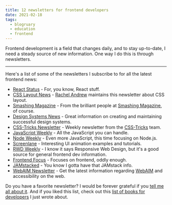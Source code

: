 ```yaml
---
title: 12 newsletters for frontend developers
date: 2021-02-18
tags: 
  - blogruary
  - education
  - frontend
---
```


Frontend development is a field that changes daily, and to stay up-to-date, I need a steady source of new information. One way I do this is through newsletters.

---

Here's a list of some of the newsletters I subscribe to for all the latest frontend news:

- [React Status](https://react.statuscode.com) - For, you know, React stuff.
- [CSS Layout News](https://csslayout.news) - [Rachel Andrew](https://rachelandrew.co.uk) maintains this newsletter about CSS layout.
- [Smashing Magazine](https://www.smashingmagazine.com/the-smashing-newsletter/) - From the brilliant people at [Smashing Magazine](https://www.smashingmagazine.com), of course.
- [Design Systems News](http://news.design.systems) - Great information on creating and maintaining successful design systems.
- [CSS-Tricks Newsletter](https://css-tricks.com/newsletter/238-responsible-web-applications/) - Weekly newsletter from the [CSS-Tricks](https://css-tricks.com) team.
- [JavaScript Weekly](https://javascriptweekly.com) - All the JavaScript you can handle.
- [Node Weekly](https://nodeweekly.com) - Even more JavaScript, this time focusing on Node.js.
- [Screenlane](https://screenlane.com/subscribe/) - Interesting UI animation examples and tutorials.
- [RWD Weekly](https://responsivedesign.is/newsletter/) - I know it says Responsive Web Design, but it's a good source for general frontend dev information.
- [Frontend Focus](https://frontendfoc.us) - Focuses on frontend, oddly enough.
- [JAMstacked](https://jamstack.email) - You know I gotta have that JAMstack info.
- [WebAIM Newsletter](https://webaim.org/newsletter/) - Get the latest information regarding [WebAIM](https://webaim.org) and accessibility on the web.

Do you have a favorite newsletter? I would be forever grateful if you [tell me all about it](https://twitter.com/therealboone). And if you liked this list, check out this [list of books for developers](https://www.falldowngoboone.com/blog/10-interesting-books-for-developers/) I just wrote about.